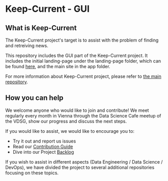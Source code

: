 # Keep-Current - GUI

## What is Keep-Current

The Keep-Current project's target is to assist with the problem of finding and retreiving news.

This repository includes the GUI part of the Keep-Current project.
It includes the initial landing-page under the landing-page folder, which can be found [here](http://keep-current.netlify.com/), and the main site in the app folder.

For more information about Keep-Current project, please refer to [the main repository](https://github.com/liadmagen/Keep-Current/).

## How you can help

We welcome anyone who would like to join and contribute! We meet regularly every month in Vienna through the Data Science Cafe meetup of the VDSG, show our progress and discuss the next steps.

If you would like to assist, we would like to encourage you to:

* Try it out and report us issues
* Read our [Contribution Guide](CONTRIBUTING.md)
* Dive into our Project [Backlog](https://github.com/liadmagen/Keep-Current-Site/projects)

If you wish to assist in different aspects (Data Engineering / Data Science / DevOps), we have divided the project to several additional repositories focusing on these topics.